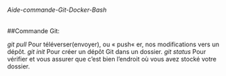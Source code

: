 ###### Aide-commande-Git-Docker-Bash
##Commande Git:  
   
 *git pull*          Pour téléverser(envoyer), ou « push« er, nos modifications vers un dépôt.
 *git init*          Pour créer un dépôt Git dans un dossier.
 *git status*           Pour vérifier et vous assurer que c’est bien l’endroit où vous avez stocké votre dossier.
